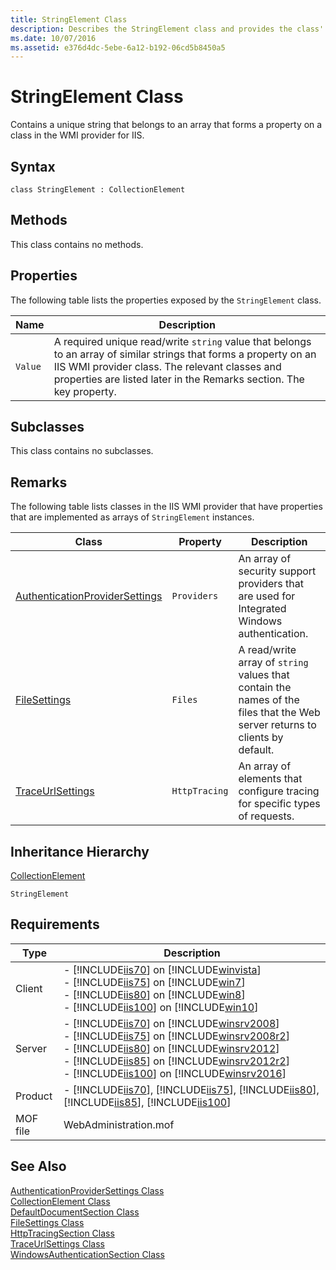 ```yaml
---
title: StringElement Class
description: Describes the StringElement class and provides the class' syntax, properties, remarks, inheritance hierarchy, and requirements.
ms.date: 10/07/2016
ms.assetid: e376d4dc-5ebe-6a12-b192-06cd5b8450a5
---
```

# StringElement Class
Contains a unique string that belongs to an array that forms a property on a class in the WMI provider for IIS.  
  
## Syntax  
  
```vbs  
class StringElement : CollectionElement  
```  
  
## Methods  
 This class contains no methods.  
  
## Properties  
 The following table lists the properties exposed by the `StringElement` class.  
  
|Name|Description|  
|----------|-----------------|  
|`Value`|A required unique read/write `string` value that belongs to an array of similar strings that forms a property on an IIS WMI provider class. The relevant classes and properties are listed later in the Remarks section. The key property.|  
  
## Subclasses  
 This class contains no subclasses.  
  
## Remarks  
 The following table lists classes in the IIS WMI provider that have properties that are implemented as arrays of `StringElement` instances.  
  
|Class|Property|Description|  
|-----------|--------------|-----------------|  
|[AuthenticationProviderSettings](../wmi-provider/authenticationprovidersettings-class.md)|`Providers`|An array of security support providers that are used for Integrated Windows authentication.|  
|[FileSettings](../wmi-provider/filesettings-class.md)|`Files`|A read/write array of `string` values that contain the names of the files that the Web server returns to clients by default.|  
|[TraceUrlSettings](../wmi-provider/traceurlsettings-class.md)|`HttpTracing`|An array of elements that configure tracing for specific types of requests.|  
  
## Inheritance Hierarchy  
 [CollectionElement](../wmi-provider/collectionelement-class.md)  
  
 `StringElement`  
  
## Requirements  
  
|Type|Description|  
|----------|-----------------|  
|Client|-   [!INCLUDE[iis70](../wmi-provider/includes/iis70-md.md)] on [!INCLUDE[winvista](../wmi-provider/includes/winvista-md.md)]<br />-   [!INCLUDE[iis75](../wmi-provider/includes/iis75-md.md)] on [!INCLUDE[win7](../wmi-provider/includes/win7-md.md)]<br />-   [!INCLUDE[iis80](../wmi-provider/includes/iis80-md.md)] on [!INCLUDE[win8](../wmi-provider/includes/win8-md.md)]<br />-   [!INCLUDE[iis100](../wmi-provider/includes/iis100-md.md)] on [!INCLUDE[win10](../wmi-provider/includes/win10-md.md)]|  
|Server|-   [!INCLUDE[iis70](../wmi-provider/includes/iis70-md.md)] on [!INCLUDE[winsrv2008](../wmi-provider/includes/winsrv2008-md.md)]<br />-   [!INCLUDE[iis75](../wmi-provider/includes/iis75-md.md)] on [!INCLUDE[winsrv2008r2](../wmi-provider/includes/winsrv2008r2-md.md)]<br />-   [!INCLUDE[iis80](../wmi-provider/includes/iis80-md.md)] on [!INCLUDE[winsrv2012](../wmi-provider/includes/winsrv2012-md.md)]<br />-   [!INCLUDE[iis85](../wmi-provider/includes/iis85-md.md)] on [!INCLUDE[winsrv2012r2](../wmi-provider/includes/winsrv2012r2-md.md)]<br />-   [!INCLUDE[iis100](../wmi-provider/includes/iis100-md.md)] on [!INCLUDE[winsrv2016](../wmi-provider/includes/winsrv2016-md.md)]|  
|Product|-   [!INCLUDE[iis70](../wmi-provider/includes/iis70-md.md)], [!INCLUDE[iis75](../wmi-provider/includes/iis75-md.md)], [!INCLUDE[iis80](../wmi-provider/includes/iis80-md.md)], [!INCLUDE[iis85](../wmi-provider/includes/iis85-md.md)], [!INCLUDE[iis100](../wmi-provider/includes/iis100-md.md)]|  
|MOF file|WebAdministration.mof|  
  
## See Also  
 [AuthenticationProviderSettings Class](../wmi-provider/authenticationprovidersettings-class.md)   
 [CollectionElement Class](../wmi-provider/collectionelement-class.md)   
 [DefaultDocumentSection Class](../wmi-provider/defaultdocumentsection-class.md)   
 [FileSettings Class](../wmi-provider/filesettings-class.md)   
 [HttpTracingSection Class](../wmi-provider/httptracingsection-class.md)   
 [TraceUrlSettings Class](../wmi-provider/traceurlsettings-class.md)   
 [WindowsAuthenticationSection Class](../wmi-provider/windowsauthenticationsection-class.md)
